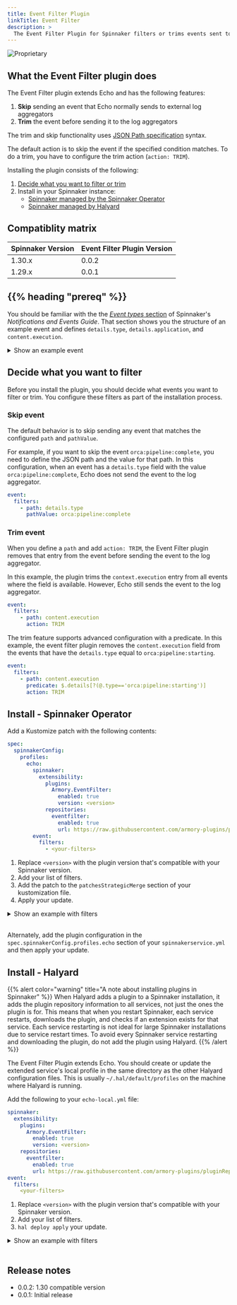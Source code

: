 ```yaml
---
title: Event Filter Plugin
linkTitle: Event Filter
description: >
  The Event Filter Plugin for Spinnaker filters or trims events sent to external log aggregators by Echo. 
---
```


![Proprietary](/images/proprietary.svg)

## What the Event Filter plugin does

The Event Filter plugin extends Echo and has the following features: 

1. **Skip** sending an event that Echo normally sends to external log aggregators
2. **Trim** the event before sending it to the log aggregators

The trim and skip functionality uses [JSON Path specification](https://www.ietf.org/archive/id/draft-goessner-dispatch-jsonpath-00.html) syntax.

The default action is to skip the event if the specified condition matches. To do a trim, you have to configure the trim action (`action: TRIM`).

Installing the plugin consists of the following:

1. [Decide what you want to filter or trim](#decide-what-you-want-to-filter)
1. Install in your Spinnaker instance:
   * [Spinnaker managed by the Spinnaker Operator](#install---spinnaker-operator)
   * [Spinnaker managed by Halyard](#install---halyard)

## Compatiblity matrix

| Spinnaker Version | Event Filter Plugin Version |
| ------------------ | -------------------------- |
| 1.30.x              | 0.0.2 |
| 1.29.x              | 0.0.1 |

## {{% heading "prereq" %}}

You should be familiar with the the [_Event types_ section](https://spinnaker.io/docs/setup/other_config/features/notifications/#event-types) of Spinnaker's _Notifications and Events Guide_. That section shows you the structure of an example event and defines `details.type`, `details.application`, and `content.execution`.

<details><summary>Show an example event</summary>

```json
{
    "details": {
      "source": "orca",
      "type": "orca:task:complete",
      "created": "1422487582294",
      "organization": null,
      "project": null,
      "application": "asgard",
      "_content_id": null
    },
    "content": {
      "standalone": true,
      "context": {
        "asgName": "asgard-staging-v048",
        "credentials": "test",
        "deploy.account.name": "test",
        "deploy.server.groups": {},
        "kato.last.task.id": {
          "id": "19351"
        },
        "kato.task.id": {
          "id": "19351"
        },
        "kato.tasks": [
          {
            "history": [
            ],
            "id": "19351",
            "resultObjects": []
          }
        ],
        "notification.type": "enableasg",
        "regions": ["us-west-1"],
        "targetop.asg.enableAsg.name": "asgard-staging-v048",
        "targetop.asg.enableAsg.regions": ["us-west-1"],
        "user": "clin@netflix.com",
        "zones": ["us-west-1a", "us-west-1c"]
      },
      "execution": ...
      "executionId": "62ca5574-0629-419a-b9ac-fb873aa165b2",
      "taskName": "f92239a7-b57a-408d-9d72-3a77484e050b.enableAsg.monitorAsg.9568e7e5-3c37-4699-9e93-f62118adc7c6"
    }
  }
```

</details>

## Decide what you want to filter

Before you install the plugin, you should decide what events you want to filter or trim. You configure these filters as part of the installation process.

### Skip event

The default behavior is to skip sending any event that matches the configured `path` and `pathValue`. 

For example, if you want to skip the event `orca:pipeline:complete`, you need to define the JSON path and the value for that path. In this configuration, when an event has a `details.type` field with the value `orca:pipeline:complete`, Echo does not send the event to the log aggregator.

```yaml
event:
  filters:	    
    - path: details.type
      pathValue: orca:pipeline:complete
```

### Trim event

When you define a `path` and add `action: TRIM`, the Event Filter plugin removes that entry from the event before sending the event to the log aggregator.

In this example, the plugin trims the `context.execution` entry from all events where the field is available. However, Echo still sends the event to the log aggregator.

```yaml
event:
  filters:	    
    - path: content.execution
      action: TRIM
```

The trim feature supports advanced configuration with a predicate. In this example, the event filter plugin removes the `content.execution` field from the events that have the `details.type` equal to `orca:pipeline:starting`.

```yaml
event:
  filters:	    
    - path: content.execution
      predicate: $.details[?(@.type=='orca:pipeline:starting')]
      action: TRIM
```

## Install - Spinnaker Operator

Add a Kustomize patch with the following contents:

```yaml
spec:
  spinnakerConfig:
    profiles:
      echo:
        spinnaker:
          extensibility:
            plugins:
              Armory.EventFilter:
                enabled: true
                version: <version>
            repositories:
              eventfilter:
                enabled: true
                url: https://raw.githubusercontent.com/armory-plugins/pluginRepository/master/repositories.json
        event:
          filters:
            - <your-filters>
```

1. Replace `<version>` with the plugin version that's compatible with your Spinnaker version. 
1. Add your list of filters. 
1. Add the patch to the `patchesStrategicMerge` section of your kustomization file. 
1. Apply your update.

<details><summary>Show an example with filters</summary>

```yaml
spec:
  spinnakerConfig:
    profiles:
      echo:
        spinnaker:
          extensibility:
            plugins:
              Armory.EventFilter:
                enabled: true
                version: 0.0.2
            repositories:
              eventfilter:
                enabled: true
                url: https://raw.githubusercontent.com/armory-plugins/pluginRepository/master/repositories.json
        event:
          filters:
            - path: details.type
              pathValue: manual
            - path: details.type
              pathValue: orca:pipeline:complete
            - path: content.standalone
              action: TRIM
            - path: content.execution
              predicate: $.details[?(@.type=='orca:pipeline:starting')]
              action: TRIM
```
</details></br>

Alternately, add the plugin configuration in the `spec.spinnakerConfig.profiles.echo` section of your `spinnakerservice.yml` and then apply your update.

## Install - Halyard

{{% alert color="warning" title="A note about installing plugins in Spinnaker" %}}
When Halyard adds a plugin to a Spinnaker installation, it adds the plugin repository information to all services, not just the ones the plugin is for. This means that when you restart Spinnaker, each service restarts, downloads the plugin, and checks if an extension exists for that service. Each service restarting is not ideal for large Spinnaker installations due to service restart times. To avoid every Spinnaker service restarting and downloading the plugin, do not add the plugin using Halyard. 
{{% /alert %}}

The Event Filter Plugin extends Echo. You should create or update the extended service's local profile in the same directory as the other Halyard configuration files. This is usually `~/.hal/default/profiles` on the machine where Halyard is running.

Add the following to your `echo-local.yml` file:

```yaml
spinnaker:
  extensibility:
    plugins:
      Armory.EventFilter:
        enabled: true
        version: <version>
    repositories:
      eventfilter:
        enabled: true
        url: https://raw.githubusercontent.com/armory-plugins/pluginRepository/master/repositories.json
event:
  filters:
    <your-filters>
```

1. Replace `<version>` with the plugin version that's compatible with your Spinnaker version. 
1. Add your list of filters. 
1. `hal deploy apply` your update.

<details><summary>Show an example with filters</summary>

```yaml
spinnaker:
  extensibility:
    plugins:
      Armory.EventFilter:
        enabled: true
        version: 0.0.2
    repositories:
      eventfilter:
        enabled: true
        url: https://raw.githubusercontent.com/armory-plugins/pluginRepository/master/repositories.json
event:
  filters:
    - path: details.type
      pathValue: manual
    - path: details.type
      pathValue: orca:pipeline:complete
    - path: content.standalone
      action: TRIM
    - path: content.execution
      predicate: $.details[?(@.type=='orca:pipeline:starting')]
      action: TRIM
```

</details></br>

## Release notes

- 0.0.2: 1.30 compatible version
- 0.0.1: Initial release

